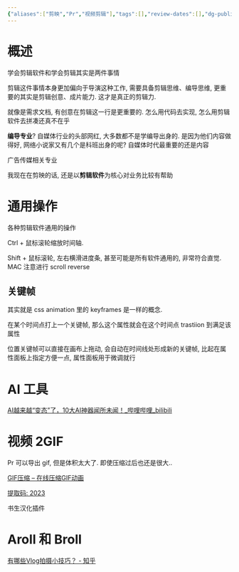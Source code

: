 ```yaml
---
{"aliases":["剪映","Pr","视频剪辑"],"tags":[],"review-dates":[],"dg-publish":true,"date-created":"2023-10-30-Mon, 3:03:46 pm","date-modified":"2024-05-30-Thu, 3:41:21 pm","permalink":"/singularity/video-creation/video-clip/","dgPassFrontmatter":true}
---
```



# 概述

学会剪辑软件和学会剪辑其实是两件事情

剪辑这件事情本身更加偏向于导演这种工作, 需要具备剪辑思维、编导思维, 更重要的其实是剪辑创意、成片能力. 这才是真正的剪辑力.

就像是需求文档, 有创意在剪辑这一行是更重要的. 怎么用代码去实现, 怎么用剪辑软件去拼凑还真不在乎

**编导专业**? 自媒体行业的头部网红, 大多数都不是学编导出身的. 是因为他们内容做得好, 网络小说家又有几个是科班出身的呢? 自媒体时代最重要的还是内容

广告传媒相关专业

我现在在剪映的话, 还是以**剪辑软件**为核心对业务比较有帮助

# 通用操作

各种剪辑软件通用的操作

Ctrl + 鼠标滚轮缩放时间轴.

Shift + 鼠标滚轮, 左右横滑进度条, 甚至可能是所有软件通用的, 非常符合直觉. MAC 注意进行 scroll reverse

## 关键帧

其实就是 css animation 里的 keyframes 是一样的概念.

在某个时间点打上一个关键帧, 那么这个属性就会在这个时间点 trastiion 到满足该属性

位置关键帧可以直接在画布上拖动, 会自动在时间线处形成新的关键帧, 比起在属性面板上指定方便一点, 属性面板用于微调就行

# AI 工具

[AI越来越“变态”了，10大AI神器闻所未闻！\_哔哩哔哩\_bilibili](https://www.bilibili.com/video/BV1Dh4y1B7hL/?buvid=XY3F7BE3A5297A42BF340C92DC37623DF166A&from_spmid=tm.recommend.0.0&is_story_h5=false&mid=AyhZSf%2Fo%2FX5AWkNSGhjJXw%3D%3D&p=1&plat_id=116&share_from=ugc&share_medium=android&share_plat=android&share_session_id=0af01acc-e07b-4958-94ea-052db3fe9fb8&share_source=COPY&share_tag=s_i&spmid=main.ugc-video-detail.0.0&timestamp=1698192890&unique_k=hNN9GdP&up_id=486989780)

# 视频 2GIF

Pr 可以导出 gif, 但是体积太大了. 即使压缩过后也还是很大..

[GIF压缩 – 在线压缩GIF动画](https://gifcompressor.com/zh/)

[提取码: 2023](https://pan.baidu.com/s/1yI3fWC--ts57nSNPlyKKEA?pwd=2023#list/path=%2Fsharelink4075633725-562294649365442%2FAE%E5%AE%9E%E7%94%A8%E5%B7%A5%E5%85%B7%E8%84%9A%E6%9C%AC&parentPath=%2Fsharelink4075633725-562294649365442)

书生汉化插件

# Aroll 和 Broll

[有哪些Vlog拍摄小技巧？ - 知乎](https://www.zhihu.com/question/347361429/answer/1328750248)